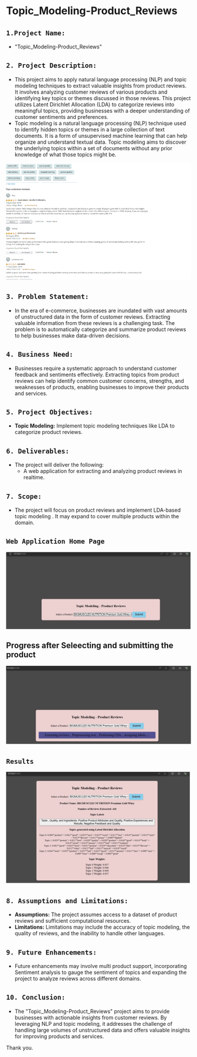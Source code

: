 # Topic_Modeling-Product_Reviews
 
## `1.Project Name:`
   - "Topic_Modeling-Product_Reviews"

## `2. Project Description:`
   - This project aims to apply natural language processing (NLP) and topic modeling techniques to extract valuable insights from product reviews. It involves analyzing customer reviews of various products and identifying key topics or themes discussed in those reviews. This project utilizes Latent Dirichlet Allocation (LDA) to categorize reviews into meaningful topics, providing businesses with a deeper understanding of customer sentiments and preferences.
   - Topic modeling is a natural language processing (NLP) technique used to identify hidden topics or themes in a large collection of text documents. It is a form of unsupervised machine learning that can help organize and understand textual data. Topic modeling aims to discover the underlying topics within a set of documents without any prior knowledge of what those topics might be.


![image](https://github.com/raviteja-padala/Datasets/blob/main/images/aspect_amazon_lda.gif)


     

## `3. Problem Statement:`
   - In the era of e-commerce, businesses are inundated with vast amounts of unstructured data in the form of customer reviews. Extracting valuable information from these reviews is a challenging task. The problem is to automatically categorize and summarize product reviews to help businesses make data-driven decisions.

## `4. Business Need:`
   - Businesses require a systematic approach to understand customer feedback and sentiments effectively. Extracting topics from product reviews can help identify common customer concerns, strengths, and weaknesses of products, enabling businesses to improve their products and services.

## `5. Project Objectives:`
   - **Topic Modeling:** Implement topic modeling techniques like LDA to categorize product reviews.

## `6. Deliverables:`
   - The project will deliver the following:
     - A web application for extracting and analyzing product reviews in realtime.

## `7. Scope:`
   - The project will focus on product reviews and implement LDA-based topic modeling . It may expand to cover multiple products within the domain.


## `Web Application Home Page`

![image](https://github.com/raviteja-padala/Datasets/blob/main/images/lda%20home%20page.png)

## Progress after Seleecting and submitting the product
![image](https://github.com/raviteja-padala/Datasets/blob/main/images/lda%20process.png)

## `Results`

![image](https://github.com/raviteja-padala/Datasets/blob/main/images/lda%20results.png)

## `8. Assumptions and Limitations:`
   - **Assumptions:** The project assumes access to a dataset of product reviews and sufficient computational resources.
   - **Limitations:** Limitations may include the accuracy of topic modeling, the quality of reviews, and the inability to handle other languages.

## `9. Future Enhancements:`
   - Future enhancements may involve multi product support, incorporating Sentiment analysis to gauge the sentiment of topics  and expanding the project to analyze reviews across different domains.

## `10. Conclusion:`
   - The "Topic_Modeling-Product_Reviews" project aims to provide businesses with actionable insights from customer reviews. By leveraging NLP and topic modeling, it addresses the challenge of handling large volumes of unstructured data and offers valuable insights for improving products and services.

Thank you.
